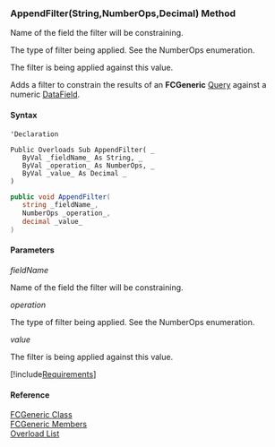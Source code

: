 ﻿### AppendFilter(String,NumberOps,Decimal) Method

Name of the field the filter will be constraining.

The type of filter being applied. See the NumberOps enumeration.

The filter is being applied against this value.

Adds a filter to constrain the results of an **FCGeneric** [Query](fcSDK~FChoice.Foundation.FCGeneric~Query.md) against a numeric [DataField](fcSDK~FChoice.Foundation.FCGeneric~DataFields.md).

#### Syntax

```vbnet
'Declaration

Public Overloads Sub AppendFilter( _
   ByVal _fieldName_ As String, _
   ByVal _operation_ As NumberOps, _
   ByVal _value_ As Decimal _
) 
```

```csharp
public void AppendFilter( 
   string _fieldName_,
   NumberOps _operation_,
   decimal _value_
)
```

#### Parameters

_fieldName_

Name of the field the filter will be constraining.

_operation_

The type of filter being applied. See the NumberOps enumeration.

_value_

The filter is being applied against this value.

[!include[Requirements](../partials/requirements.md)]

#### Reference

[FCGeneric Class](fcSDK~FChoice.Foundation.FCGeneric.md)  
[FCGeneric Members](fcSDK~FChoice.Foundation.FCGeneric_members.md)  
[Overload List](fcSDK~FChoice.Foundation.FCGeneric~AppendFilter.md)